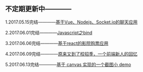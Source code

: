 ## 不定期更新中————

1.2017.05.15完结————[基于Vue、Nodejs、Socket.io的聊天应用](https://github.com/Aaaaaaaty/Blog/issues/2)

2.2017.06.01完结————[Javascript之bind](https://github.com/Aaaaaaaty/Blog/issues/1)

3.2017.06.06完结————[基于react的影院购票应用](https://github.com/Aaaaaaaty/Blog/issues/3)

4.2017.06.09完结————[原来又到了校招季，一个前端新人的回忆](https://github.com/Aaaaaaaty/Blog/issues/4)

5.2017.06.13完结————[基于 canvas 实现的一个截图小 demo](https://github.com/Aaaaaaaty/Blog/issues/5)
